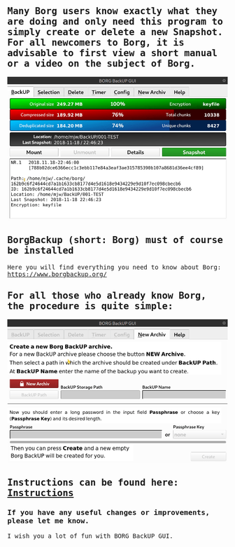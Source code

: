 <kbd> 

## Many Borg users know exactly what they are doing and only need this program to simply create or delete a new Snapshot. For all newcomers to Borg, it is advisable to first view a short manual or a video on the subject of Borg.


![NEW Snapshot](https://github.com/MTrage/Borg-BackUP-GUI/blob/master/video/New-Snapshot.gif)
</kbd>
## BorgBackup (short: Borg) must of course be installed
Here you will find everything you need to know about Borg: 
https://www.borgbackup.org/

## For all those who already know Borg, the procedure is quite simple:
<kbd>
  
![NEW Archiv](https://github.com/MTrage/Borg-BackUP-GUI/blob/master/video/New-Archiv.gif)
</kbd>

## Instructions can be found here: [Instructions](https://github.com/MTrage/Borg-BackUP-GUI/wiki/Short-instruction)

### If you have any useful changes or improvements, please let me know.
I wish you a lot of fun with BORG BackUP GUI.
